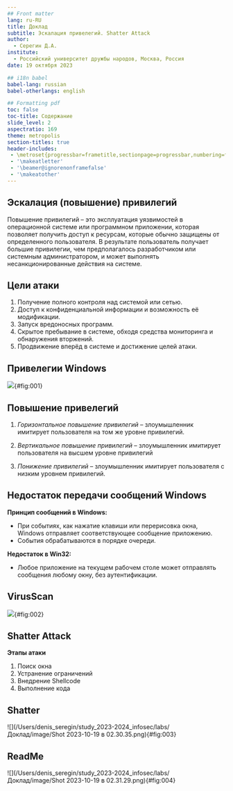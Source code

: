 ```yaml
---
## Front matter
lang: ru-RU
title: Доклад
subtitle: Эскалация привелегий. Shatter Attack
author:
  - Серегин Д.А.
institute:
  - Российский университет дружбы народов, Москва, Россия
date: 19 октября 2023

## i18n babel
babel-lang: russian
babel-otherlangs: english

## Formatting pdf
toc: false
toc-title: Содержание
slide_level: 2
aspectratio: 169
theme: metropolis
section-titles: true
header-includes:
 - \metroset{progressbar=frametitle,sectionpage=progressbar,numbering=fraction}
 - '\makeatletter'
 - '\beamer@ignorenonframefalse'
 - '\makeatother'
---
```


## Эскалация (повышение) привилегий

Повышение привилегий – это эксплуатация уязвимостей в операционной системе или программном приложении, которая позволяет получить доступ к ресурсам, которые обычно защищены от определенного пользователя. В результате пользователь получает большие привилегии, чем предполагалось разработчиком или системным администратором, и может выполнять несанкционированные действия на системе.

## Цели атаки

1. Получение полного контроля над системой или сетью.
2. Доступ к конфиденциальной информации и возможность её модификации.
3. Запуск вредоносных программ.
4. Скрытое пребывание в системе, обходя средства мониторинга и обнаружения вторжений.
5. Продвижение вперёд в системе и достижение целей атаки.

## Привелегии Windows

![](/Users/denis_seregin/study_2023-2024_infosec/labs/Доклад/image/1.svg.png){#fig:001}

## Повышение привелегий 

1. *Горизонтальное повышение привилегий* – злоумышленник имитирует пользователя на том же уровне привилегий. 

2. *Вертикальное повышение привилегий* – злоумышленник имитирует пользователя на высшем уровне привилегий

3. *Понижение привилегий* – злоумышленник имитирует пользователя с низким уровнем привилегий.

   

## Недостаток передачи сообщений Windows

**Принцип сообщений в Windows:**

- При событиях, как нажатие клавиши или перерисовка окна, Windows отправляет соответствующее сообщение приложению.
- События обрабатываются в порядке очереди.

**Недостаток в Win32:**

- Любое приложение на текущем рабочем столе может отправлять сообщения любому окну, без аутентификации.

  

## VirusScan

![](/Users/denis_seregin/study_2023-2024_infosec/labs/Доклад/image/2.png){#fig:002}


## Shatter Attack

**Этапы атаки**

1. Поиск окна 
2. Устранение ограничений
3. Внедрение Shellcode
4. Выполнение кода



## Shatter

![](/Users/denis_seregin/study_2023-2024_infosec/labs/Доклад/image/Shot 2023-10-19 в 02.30.35.png){#fig:003}

## ReadMe

![](/Users/denis_seregin/study_2023-2024_infosec/labs/Доклад/image/Shot 2023-10-19 в 02.31.29.png){#fig:004}

